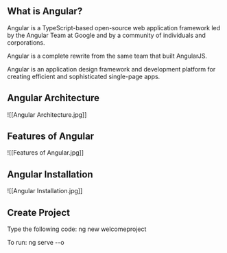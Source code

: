 ## What is Angular?

Angular is a TypeScript-based open-source web application framework led by the Angular Team at Google and by a community of individuals and corporations. 

Angular is a complete rewrite from the same team that built AngularJS.

Angular is an application design framework and development platform for creating efficient and sophisticated single-page apps.

## Angular Architecture

![[Angular Architecture.jpg]]

## Features of Angular

![[Features of Angular.jpg]]

## Angular Installation

![[Angular Installation.jpg]]

## Create Project

Type the following code:
	ng new welcomeproject
	
To run:
	ng serve --o
